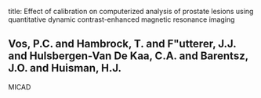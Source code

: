title: Effect of calibration on computerized analysis of prostate lesions using quantitative dynamic contrast-enhanced magnetic resonance imaging

## Vos, P.C. and Hambrock, T. and F"utterer, J.J. and Hulsbergen-Van De Kaa, C.A. and Barentsz, J.O. and Huisman, H.J.
MICAD

